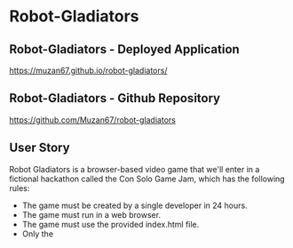 # Robot-Gladiators

## Robot-Gladiators - Deployed Application

https://muzan67.github.io/robot-gladiators/

## Robot-Gladiators - Github Repository

https://github.com/Muzan67/robot-gladiators

## User Story

Robot Gladiators is a browser-based video game that we'll enter in a fictional hackathon called the Con Solo Game Jam, which has the following rules:

- The game must be created by a single developer in 24 hours.
- The game must run in a web browser.
- The game must use the provided index.html file.
- Only the <title> element of index.html may be changed.
- Participants cannot use CSS.
- All game code must be contained in the game.js JavaScript file.
- Extra points will be given for high-quality code

We'll prioritize the development tasks necessary to create a minimal viable product, or MVP. An MVP is the simplest version of an app that a developer can share with players to get their feedback.

## Table of Contents

- Robot Gladiators - Deployed Application
- Robot Gladiators - Github Repository
- User Story
- Technologies Used
- Installation
- Usage
- Questions / Inquiry
- Contribution
- Screenshot

## Technologies Used

- HTML
- Javascript

## Installation

To install this application, clone the code into your terminal for the respective repository.

## Usage

Use the window prompt to play through Robot-Gladiators. See if you can defeat all three robot challangers.

## Questions / Inquiry

- You can view more of my projects at https://github.com/Muzan67
- My Github username is Muzan67, the repository for Robot Gladiators can be found at https://github.com/Muzan67/robot-gladiators
- The Github page for this project can be accessed using the following link: https://muzan67.github.io/robot-gladiators/
- If you have any questions about this projects, please contact me directly at ac.tendo67@gmail.com
- How to reach me: https://www.linkedin.com/in/alejandro-cortez1967/

## Contribution

Made by Muzan67 Alejandro Cortez

## Screenshot
![Robot Gladiators](https://user-images.githubusercontent.com/102841726/204962507-777cb263-3fb8-45cf-94a2-91b664ee23fe.png)
